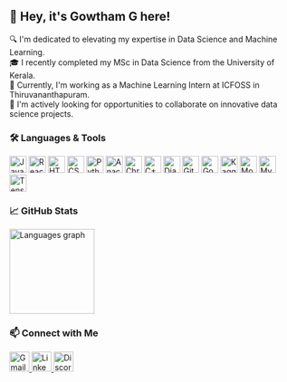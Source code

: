 <h2 align="left">👋 Hey, it's Gowtham G here!</h2> <p align="left"> 🔍 I'm dedicated to elevating my expertise in Data Science and Machine Learning.<br> 🎓 I recently completed my MSc in Data Science from the University of Kerala.<br> 🌱 Currently, I'm working as a Machine Learning Intern at ICFOSS in Thiruvananthapuram.<br> 💞️ I'm actively looking for opportunities to collaborate on innovative data science projects. </p> <h3 align="left">🛠️ Languages & Tools</h3> <p align="left"> <img src="https://cdn.jsdelivr.net/gh/devicons/devicon/icons/javascript/javascript-original.svg" height="30" alt="JavaScript logo" /> <img src="https://cdn.jsdelivr.net/gh/devicons/devicon/icons/react/react-original.svg" height="30" alt="React logo" /> <img src="https://cdn.jsdelivr.net/gh/devicons/devicon/icons/html5/html5-original.svg" height="30" alt="HTML5 logo" /> <img src="https://cdn.jsdelivr.net/gh/devicons/devicon/icons/css3/css3-original.svg" height="30" alt="CSS3 logo" /> <img src="https://cdn.jsdelivr.net/gh/devicons/devicon/icons/python/python-original.svg" height="30" alt="Python logo" /> <img src="https://cdn.jsdelivr.net/gh/devicons/devicon/icons/anaconda/anaconda-original.svg" height="30" alt="Anaconda logo" /> <img src="https://cdn.jsdelivr.net/gh/devicons/devicon/icons/chrome/chrome-original.svg" height="30" alt="Chrome logo" /> <img src="https://cdn.jsdelivr.net/gh/devicons/devicon/icons/cplusplus/cplusplus-original.svg" height="30" alt="C++ logo" /> <img src="https://cdn.jsdelivr.net/gh/devicons/devicon/icons/django/django-plain.svg" height="30" alt="Django logo" /> <img src="https://cdn.jsdelivr.net/gh/devicons/devicon/icons/git/git-original.svg" height="30" alt="Git logo" /> <img src="https://cdn.jsdelivr.net/gh/devicons/devicon/icons/googlecloud/googlecloud-original.svg" height="30" alt="Google Cloud logo" /> <img src="https://cdn.jsdelivr.net/gh/devicons/devicon/icons/kaggle/kaggle-original.svg" height="30" alt="Kaggle logo" /> <img src="https://cdn.jsdelivr.net/gh/devicons/devicon/icons/mongodb/mongodb-original.svg" height="30" alt="MongoDB logo" /> <img src="https://cdn.jsdelivr.net/gh/devicons/devicon/icons/mysql/mysql-original.svg" height="30" alt="MySQL logo" /> <img src="https://cdn.jsdelivr.net/gh/devicons/devicon/icons/tensorflow/tensorflow-original.svg" height="30" alt="TensorFlow logo" /> </p> <h3 align="left">📈 GitHub Stats</h3> <p align="left"> <img src="https://github-readme-stats.vercel.app/api/top-langs?username=imgowthamg&locale=en&hide_title=false&layout=compact&card_width=320&langs_count=5&theme=dracula&hide_border=false" height="150" alt="Languages graph" /> </p> <h3 align="left">📫 Connect with Me</h3> <p align="left"> <a href="mailto:imgowthamg@gmail.com" target="_blank"> <img src="https://img.shields.io/static/v1?message=Gmail&logo=gmail&label=&color=D14836&logoColor=white&style=plastic" height="35" alt="Gmail logo" /> </a> <a href="https://www.linkedin.com/in/imgowthamg" target="_blank"> <img src="https://img.shields.io/static/v1?message=LinkedIn&logo=linkedin&label=&color=0077B5&logoColor=white&style=plastic" height="35" alt="LinkedIn logo" /> </a> <a href="https://discord.com/users/your_discord_id" target="_blank"> <img src="https://img.shields.io/static/v1?message=Discord&logo=discord&label=&color=7289DA&logoColor=white&style=plastic" height="35" alt="Discord logo" /> </a> </p>
